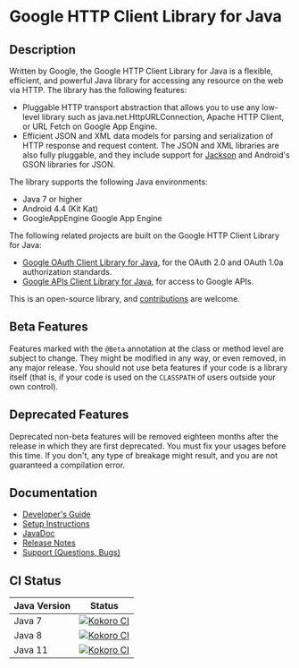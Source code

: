 # Google HTTP Client Library for Java

## Description
Written by Google, the Google HTTP Client Library for Java is a flexible, efficient, and powerful
Java library for accessing any resource on the web via HTTP. The library has the following
features:

- Pluggable HTTP transport abstraction that allows you to use any low-level library such as
java.net.HttpURLConnection, Apache HTTP Client, or URL Fetch on Google App Engine.
- Efficient JSON and XML data models for parsing and serialization of HTTP response and request
content. The JSON and XML libraries are also fully pluggable, and they include support for
[Jackson](https://github.com/FasterXML/jackson) and Android's GSON libraries for JSON.

The library supports the following Java environments:

- Java 7 or higher
- Android 4.4 (Kit Kat)
- GoogleAppEngine Google App Engine

The following related projects are built on the Google HTTP Client Library for Java:

- [Google OAuth Client Library for Java][google-oauth-client], for the OAuth 2.0 and OAuth 1.0a
authorization standards.
- [Google APIs Client Library for Java][google-api-client], for access to Google APIs.

This is an open-source library, and [contributions][contributions] are welcome.

## Beta Features

Features marked with the `@Beta` annotation at the class or method level are subject to change. They
might be modified in any way, or even removed, in any major release. You should not use beta
features if your code is a library itself (that is, if your code is used on the `CLASSPATH` of users
outside your own control).

## Deprecated Features

Deprecated non-beta features will be removed eighteen months after the release in which they are
first deprecated. You must fix your usages before this time. If you don't, any type of breakage
might result, and you are not guaranteed a compilation error.

## Documentation

- [Developer's Guide](https://googleapis.github.io/google-http-java-client/)
- [Setup Instructions](https://googleapis.github.io/google-http-java-client/setup.html)
- [JavaDoc](https://googleapis.dev/java/google-http-client/latest/)
- [Release Notes](https://github.com/googleapis/google-http-java-client/releases)
- [Support (Questions, Bugs)](https://developers.google.com/api-client-library/java/google-http-java-client/support)

## CI Status

Java Version | Status
------------ | ------
Java 7 | [![Kokoro CI](https://storage.googleapis.com/cloud-devrel-public/java/badges/google-http-java-client/java7.svg)](https://storage.googleapis.com/cloud-devrel-public/java/badges/google-http-java-client/java7.html)
Java 8 | [![Kokoro CI](https://storage.googleapis.com/cloud-devrel-public/java/badges/google-http-java-client/java8.svg)](https://storage.googleapis.com/cloud-devrel-public/java/badges/google-http-java-client/java8.html)
Java 11 | [![Kokoro CI](https://storage.googleapis.com/cloud-devrel-public/java/badges/google-http-java-client/java11.svg)](https://storage.googleapis.com/cloud-devrel-public/java/badges/google-http-java-client/java11.html)


[google-oauth-client]: https://github.com/googleapis/google-oauth-java-client
[google-api-client]: https://github.com/googleapis/google-api-java-client
[contributions]: CONTRIBUTING.md
